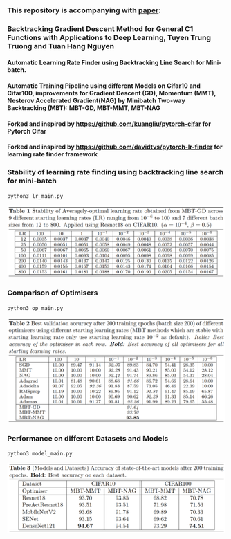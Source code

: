 
### This repository is accompanying with [paper](https://arxiv.org/pdf/1808.05160.pdf):
### Backtracking Gradient Descent Method for General C1 Functions with Applications to Deep Learning, Tuyen Trung Truong and Tuan Hang Nguyen

#### Automatic Learning Rate Finder using Backtracking Line Search for Mini-batch.
#### Automatic Training Pipeline using different Models on Cifar10 and Cifar100, improvements for Gradient Descent (GD), Momentum (MMT), Nesterov Accelerated Gradient(NAG) by Minibatch Two-way Backtracking (MBT): MBT-GD, MBT-MMT, MBT-NAG
#### Forked and inspired by https://github.com/kuangliu/pytorch-cifar for Pytorch Cifar
#### Forked and inspired by https://github.com/davidtvs/pytorch-lr-finder for learning rate finder framework

### Stability of learning rate finding using backtracking line search for mini-batch
```
python3 lr_main.py
```
![alt text][logo1]

### Comparison of Optimisers
```
python3 op_main.py
```
![alt text][logo2]

### Performance on different Datasets and Models
```
python3 model_main.py
```
![alt text][logo3]

[logo1]:table/table1.png
[logo2]:table/table2.png
[logo3]:table/table3.png
